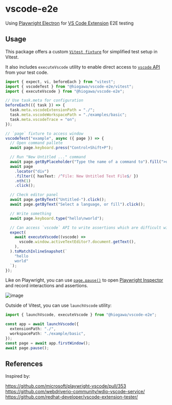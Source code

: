 # vscode-e2e

Using [Playwright Electron](https://playwright.dev/docs/api/class-electron)
for [VS Code Extension](https://code.visualstudio.com/api) E2E testing

## Usage

This package offers a custom [`Vitest fixture`](https://vitest.dev/guide/test-context.html#extend-test-context)
for simplified test setup in Vitest.

It also includes `executeVscode` utility to enable direct access to
[`vscode` API](https://code.visualstudio.com/api/references/vscode-api)
from your test code.

```ts
import { expect, vi, beforeEach } from "vitest";
import { vscodeTest } from "@hiogawa/vscode-e2e/vitest";
import { executeVscode } from "@hiogawa/vscode-e2e";

// Use task.meta for configuration
beforeEach(({ task }) => {
  task.meta.vscodeExtensionPath = "./";
  task.meta.vscodeWorkspacePath = "./examples/basic";
  task.meta.vscodeTrace = "on";
});

// `page` fixture to access window
vscodeTest("example", async ({ page }) => {
  // Open command pallete
  await page.keyboard.press("Control+Shift+P");

  // Run "New Untitled ..." command
  await page.getByPlaceholder("Type the name of a command to").fill(">untitle");
  await page
    .locator("div")
    .filter({ hasText: /^File: New Untitled Text File$/ })
    .nth(1)
    .click();

  // Check editor panel
  await page.getByText("Untitled-").click();
  await page.getByText("Select a language, or fill").click();

  // Write something
  await page.keyboard.type("hello\nworld");

  // Can access `vscode` API to write assertions which are difficult with `page` API
  expect(
    await executeVscode((vscode) =>
      vscode.window.activeTextEditor?.document.getText(),
    ),
  ).toMatchInlineSnapshot(`
    "hello
    world"
  `);
});
```

Like on Playwright, you can use [`page.pause()`](https://playwright.dev/docs/api/class-page#page-pause)
to open [Playwright Inspector](https://playwright.dev/docs/debug#playwright-inspector)
and record interactions and assertions.

![image](https://github.com/hi-ogawa/vscode-extension-shell-shortcut/assets/4232207/a508ddf1-4365-4743-8a59-73c62ca07c3d)

Outside of Vitest, you can use `launchVscode` utility:

```ts
import { launchVscode, executeVscode } from "@hiogawa/vscode-e2e";

const app = await launchVscode({
  extensionPath: "./",
  workspacePath: "./example/basic",
});
const page = await app.firstWindow();
await page.pause();
```

## References

Inspired by:

https://github.com/microsoft/playwright-vscode/pull/353
https://github.com/webdriverio-community/wdio-vscode-service/
https://github.com/redhat-developer/vscode-extension-tester/
